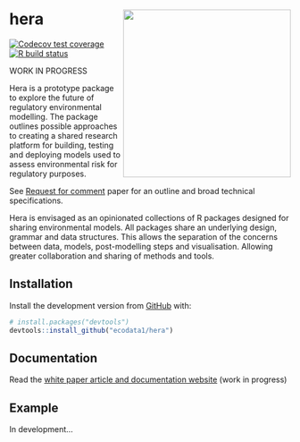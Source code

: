 
<!-- README.md is generated from README.Rmd. Please edit that file -->

# hera <img src='https://raw.githubusercontent.com/ecodata1/hera/main/man/figures/heraverse_logo_2.png' align="right" height="300" />

<!-- badges: start -->

[![Codecov test
coverage](https://codecov.io/gh/ecodata1/hera/branch/master/graph/badge.svg)](https://codecov.io/gh/ecodata1/hera?branch=master)
[![R build
status](https://github.com/ecodata1/hera/workflows/R-CMD-check/badge.svg)](https://github.com/ecodata1/hera/actions)
<!-- badges: end -->

WORK IN PROGRESS

Hera is a prototype package to explore the future of regulatory
environmental modelling. The package outlines possible approaches to
creating a shared research platform for building, testing and deploying
models used to assess environmental risk for regulatory purposes.

See [Request for
comment](https://ecodata1.github.io/hera/articles/hera_specifications.html)
paper for an outline and broad technical specifications.

Hera is envisaged as an opinionated collections of R packages designed
for sharing environmental models. All packages share an underlying
design, grammar and data structures. This allows the separation of the
concerns between data, models, post-modelling steps and visualisation.
Allowing greater collaboration and sharing of methods and tools.

## Installation

Install the development version from
[GitHub](https://github.com/ecodata1/hera) with:

``` r
# install.packages("devtools")
devtools::install_github("ecodata1/hera")
```

## Documentation

Read the [white paper article and documentation
website](https://ecodata1.github.io/hera/index.html) (work in progress)

## Example

In development…
